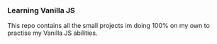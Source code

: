 <h3> Learning Vanilla JS</h3>

<p> This repo contains all the small projects im doing 100% on my own to practise my Vanilla JS abilities. </p>

